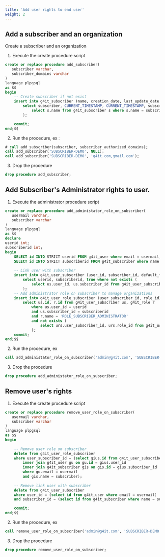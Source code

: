 ```yaml
---
title: 'Add user rights to end user'
weight: 2
---
```


## Add a subscriber and an organization

Create a subscriber and an organization

1. Execute the create procedure script

```sql
create or replace procedure add_subscriber(
   subscriber varchar, 
   subscriber_domains varchar
)
language plpgsql    
as $$
begin
	-- Create subscriber if not exist
	insert into g4it_subscriber (name, creation_date, last_update_date, authorized_domains)
		select subscriber, CURRENT_TIMESTAMP, CURRENT_TIMESTAMP, subscriber_domains where not exists (
			select s.name from g4it_subscriber s where s.name = subscriber
		);

    commit;
end;$$
```

2. Run the procedure, ex :

```sql
# call add_subscriber(subscriber, subscriber_authorized_domains);
call add_subscriber('SUBSCRIBER-DEMO', NULL);
call add_subscriber('SUBSCRIBER-DEMO', 'g4it.com,gmail.com');
```

3. Drop the procedure

```sql
drop procedure add_subscriber;
```


## Add Subscriber's Administrator rights to user.

1. Execute the administrator procedure script

```sql
create or replace procedure add_administator_role_on_subscriber(
   usermail varchar,
   subscriber varchar
)
language plpgsql    
as $$
declare
userid int;
subscriberid int;
begin
    SELECT id INTO STRICT userid FROM g4it_user where email = usermail;
    SELECT id INTO STRICT subscriberid FROM g4it_subscriber where name = subscriber;
    
    -- Link user with subscriber
	insert into g4it_user_subscriber (user_id, subscriber_id, default_flag)
		select userid, subscriberid, true where not exists (
			select us.user_id, us.subscriber_id from g4it_user_subscriber us where us.user_id = userid and us.subscriber_id = subscriberid
		);
	-- Add administrator role on subscriber to manage organizations
	insert into g4it_user_role_subscriber (user_subscriber_id, role_id)
		select us.id, r.id from g4it_user_subscriber us, g4it_role r 
			where us.user_id = userid
			and us.subscriber_id = subscriberid
			and r.name = 'ROLE_SUBSCRIBER_ADMINISTRATOR'
			and not exists (
			    select urs.user_subscriber_id, urs.role_id from g4it_user_role_subscriber urs where urs.user_subscriber_id = us.id and urs.role_id = r.id
			);
    commit;
end;$$
```
2. Run the procedure, ex

```sql
call add_administator_role_on_subscriber('admin@g4it.com', 'SUBSCRIBER-DEMO');
```

3. Drop the procedure

```sql
drop procedure add_administator_role_on_subscriber;
```

## Remove user's rights

1. Execute the create procedure script

```sql
create or replace procedure remove_user_role_on_subscriber(
   usermail varchar,
   subscriber varchar
)
language plpgsql    
as $$
begin
    
    -- Remove user role on subscriber
    delete from g4it_user_role_subscriber
    where user_subscriber_id = (select gius.id from g4it_user_subscriber gius 
        inner join g4it_user gu on gu.id = gius.user_id
        inner join g4it_subscriber gis on gis.id = gius.subscriber_id 
        where gu.email = usermail
        and gis.name = subscriber);
         
	-- Remove link user with subscriber
	delete from g4it_user_subscriber
	where user_id = (select id from g4it_user where email = usermail)
	and subscriber_id = (select id from g4it_subscriber where name = subscriber);

    commit;
end;$$
```

2. Run the procedure, ex

```sql
call remove_user_role_on_subscriber('admin@g4it.com', 'SUBSCRIBER-DEMO');
```

3. Drop the procedure

```sql
drop procedure remove_user_role_on_subscriber;
```

